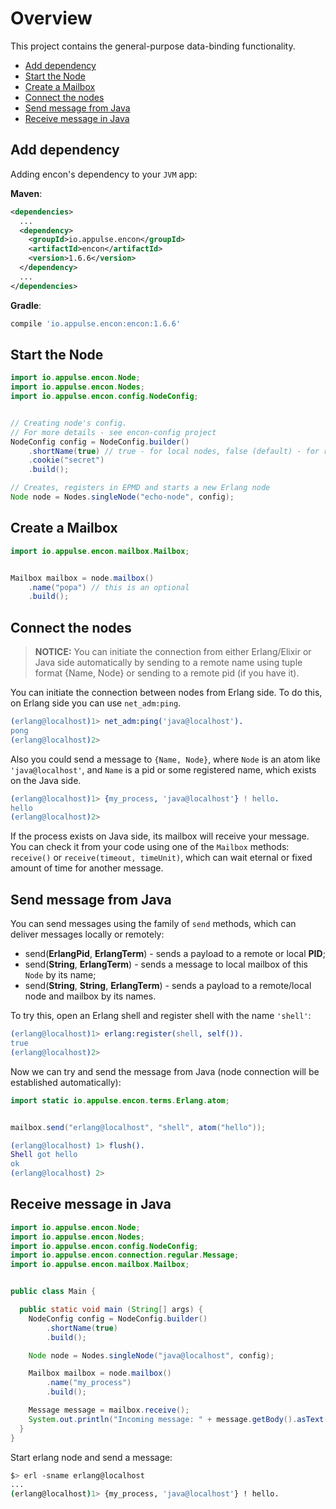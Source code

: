 # Overview

This project contains the general-purpose data-binding functionality.

- [Add dependency](#add-dependency)
- [Start the Node](#start-the-node)
- [Create a Mailbox](#create-a-mailbox)
- [Connect the nodes](#connect-the-nodes)
- [Send message from Java](#send-message-from-java)
- [Receive message in Java](#receive-message-in-java)

## Add dependency

Adding encon's dependency to your `JVM` app:

**Maven**:

```xml
<dependencies>
  ...
  <dependency>
    <groupId>io.appulse.encon</groupId>
    <artifactId>encon</artifactId>
    <version>1.6.6</version>
  </dependency>
  ...
</dependencies>
```

**Gradle**:

```groovy
compile 'io.appulse.encon:encon:1.6.6'
```

## Start the Node

```java
import io.appulse.encon.Node;
import io.appulse.encon.Nodes;
import io.appulse.encon.config.NodeConfig;


// Creating node's config.
// For more details - see encon-config project
NodeConfig config = NodeConfig.builder()
    .shortName(true) // true - for local nodes, false (default) - for remote accessable
    .cookie("secret")
    .build();

// Creates, registers in EPMD and starts a new Erlang node
Node node = Nodes.singleNode("echo-node", config);
```

## Create a Mailbox

```java
import io.appulse.encon.mailbox.Mailbox;


Mailbox mailbox = node.mailbox()
    .name("popa") // this is an optional
    .build();
```

## Connect the nodes

> **NOTICE:** You can initiate the connection from either Erlang/Elixir or Java side automatically by sending to a remote name using tuple format {Name, Node} or sending to a remote pid (if you have it).

You can initiate the connection between nodes from Erlang side. To do this, on Erlang side you can use `net_adm:ping`.

```erlang
(erlang@localhost)1> net_adm:ping('java@localhost').
pong
(erlang@localhost)2>
```

Also you could send a message to `{Name, Node}`, where `Node` is an atom like `'java@localhost'`, and `Name` is a pid or some registered name, which exists on the Java side.

```erlang
(erlang@localhost)1> {my_process, 'java@localhost'} ! hello.
hello
(erlang@localhost)2>
```

If the process exists on Java side, its mailbox will receive your message. You can check it from your code using one of the `Mailbox` methods: `receive()` or `receive(timeout, timeUnit)`, which can wait eternal or fixed amount of time for another message.

## Send message from Java

You can send messages using the family of `send` methods, which can deliver messages locally or remotely:

- send(**ErlangPid**, **ErlangTerm**) - sends a payload to a remote or local **PID**;
- send(**String**, **ErlangTerm**) - sends a message to local mailbox of this `Node` by its name;
- send(**String**, **String**, **ErlangTerm**) - sends a payload to a remote/local node and mailbox by its names.

To try this, open an Erlang shell and register shell with the name `'shell'`:

```erlang
(erlang@localhost)1> erlang:register(shell, self()).
true
(erlang@localhost)2>
```

Now we can try and send the message from Java (node connection will be established automatically):

```java
import static io.appulse.encon.terms.Erlang.atom;


mailbox.send("erlang@localhost", "shell", atom("hello"));
```

```erlang
(erlang@localhost) 1> flush().
Shell got hello
ok
(erlang@localhost) 2>
```

## Receive message in Java

```java
import io.appulse.encon.Node;
import io.appulse.encon.Nodes;
import io.appulse.encon.config.NodeConfig;
import io.appulse.encon.connection.regular.Message;
import io.appulse.encon.mailbox.Mailbox;


public class Main {

  public static void main (String[] args) {
    NodeConfig config = NodeConfig.builder()
        .shortName(true)
        .build();

    Node node = Nodes.singleNode("java@localhost", config);

    Mailbox mailbox = node.mailbox()
        .name("my_process")
        .build();

    Message message = mailbox.receive();
    System.out.println("Incoming message: " + message.getBody().asText());
  }
}
```

Start erlang node and send a message:

```bash
$> erl -sname erlang@localhost
...
(erlang@localhost)1> {my_process, 'java@localhost'} ! hello.
```
